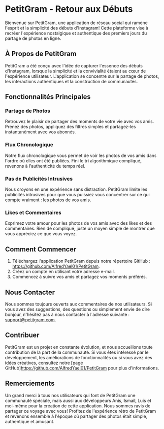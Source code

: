 # PetitGram - Retour aux Débuts

Bienvenue sur PetitGram, une application de réseau social qui ramène l'esprit et la simplicité des débuts d'Instagram! Cette plateforme vise à recréer l'expérience nostalgique et authentique des premiers jours du partage de photos en ligne.

## À Propos de PetitGram

PetitGram a été conçu avec l'idée de capturer l'essence des débuts d'Instagram, lorsque la simplicité et la convivialité étaient au cœur de l'expérience utilisateur. L'application se concentre sur le partage de photos, les interactions authentiques et la construction de communautés.

## Fonctionnalités Principales

### Partage de Photos

Retrouvez le plaisir de partager des moments de votre vie avec vos amis. Prenez des photos, appliquez des filtres simples et partagez-les instantanément avec vos abonnés.

### Flux Chronologique

Notre flux chronologique vous permet de voir les photos de vos amis dans l'ordre où elles ont été publiées. Fini le tri algorithmique compliqué, revenons à l'authenticité du temps réel.

### Pas de Publicités Intrusives

Nous croyons en une expérience sans distraction. PetitGram limite les publicités intrusives pour que vous puissiez vous concentrer sur ce qui compte vraiment : les photos de vos amis.

### Likes et Commentaires

Exprimez votre amour pour les photos de vos amis avec des likes et des commentaires. Rien de compliqué, juste un moyen simple de montrer que vous appréciez ce que vous voyez.

## Comment Commencer

1. Téléchargez l'application PetitGram depuis notre répertoire GitHub : https://github.com/AlfredYael01/PetitGram.
2. Créez un compte en utilisant votre adresse e-mail.
3. Commencez à suivre vos amis et partagez vos moments préférés.

## Nous Contacter

Nous sommes toujours ouverts aux commentaires de nos utilisateurs. Si vous avez des suggestions, des questions ou simplement envie de dire bonjour, n'hésitez pas à nous contacter à l'adresse suivante : [support@petitgram.com](mailto:alfred.yael16@gmail.com).

## Contribuer

PetitGram est un projet en constante évolution, et nous accueillons toute contribution de la part de la communauté. Si vous êtes intéressé par le développement, les améliorations de fonctionnalités ou si vous avez des idées créatives, consultez notre [page GitHub]https://github.com/AlfredYael01/PetitGram pour plus d'informations.

## Remerciements

Un grand merci à tous nos utilisateurs qui font de PetitGram une communauté spéciale, mais aussi aux développeurs Anis, Ismail, Luis et moi-même pour la création de cette application. Nous sommes ravis de partager ce voyage avec vous! Profitez de l'expérience rétro de PetitGram et revenons ensemble à l'époque où partager des photos était simple, authentique et amusant.
